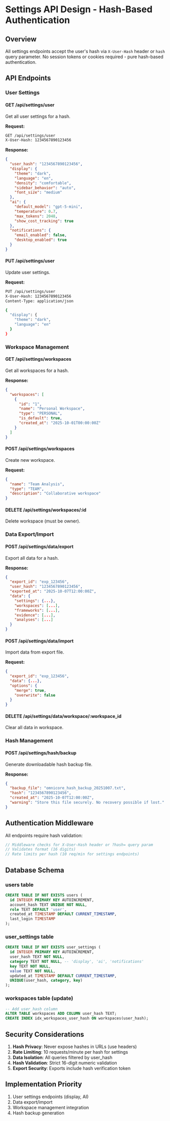 # Settings API Design - Hash-Based Authentication

## Overview
All settings endpoints accept the user's hash via `X-User-Hash` header or `hash` query parameter.
No session tokens or cookies required - pure hash-based authentication.

## API Endpoints

### User Settings

#### GET /api/settings/user
Get all user settings for a hash.

**Request:**
```bash
GET /api/settings/user
X-User-Hash: 1234567890123456
```

**Response:**
```json
{
  "user_hash": "1234567890123456",
  "display": {
    "theme": "dark",
    "language": "en",
    "density": "comfortable",
    "sidebar_behavior": "auto",
    "font_size": "medium"
  },
  "ai": {
    "default_model": "gpt-5-mini",
    "temperature": 0.7,
    "max_tokens": 2048,
    "show_cost_tracking": true
  },
  "notifications": {
    "email_enabled": false,
    "desktop_enabled": true
  }
}
```

#### PUT /api/settings/user
Update user settings.

**Request:**
```bash
PUT /api/settings/user
X-User-Hash: 1234567890123456
Content-Type: application/json

{
  "display": {
    "theme": "dark",
    "language": "en"
  }
}
```

### Workspace Management

#### GET /api/settings/workspaces
Get all workspaces for a hash.

**Response:**
```json
{
  "workspaces": [
    {
      "id": "1",
      "name": "Personal Workspace",
      "type": "PERSONAL",
      "is_default": true,
      "created_at": "2025-10-01T00:00:00Z"
    }
  ]
}
```

#### POST /api/settings/workspaces
Create new workspace.

**Request:**
```json
{
  "name": "Team Analysis",
  "type": "TEAM",
  "description": "Collaborative workspace"
}
```

#### DELETE /api/settings/workspaces/:id
Delete workspace (must be owner).

### Data Export/Import

#### POST /api/settings/data/export
Export all data for a hash.

**Response:**
```json
{
  "export_id": "exp_123456",
  "user_hash": "1234567890123456",
  "exported_at": "2025-10-07T12:00:00Z",
  "data": {
    "settings": {...},
    "workspaces": [...],
    "frameworks": [...],
    "evidence": [...],
    "analyses": [...]
  }
}
```

#### POST /api/settings/data/import
Import data from export file.

**Request:**
```json
{
  "export_id": "exp_123456",
  "data": {...},
  "options": {
    "merge": true,
    "overwrite": false
  }
}
```

#### DELETE /api/settings/data/workspace/:workspace_id
Clear all data in workspace.

### Hash Management

#### POST /api/settings/hash/backup
Generate downloadable hash backup file.

**Response:**
```json
{
  "backup_file": "omnicore_hash_backup_20251007.txt",
  "hash": "1234567890123456",
  "created_at": "2025-10-07T12:00:00Z",
  "warning": "Store this file securely. No recovery possible if lost."
}
```

## Authentication Middleware

All endpoints require hash validation:

```typescript
// Middleware checks for X-User-Hash header or ?hash= query param
// Validates format (16 digits)
// Rate limits per hash (10 req/min for settings endpoints)
```

## Database Schema

### users table
```sql
CREATE TABLE IF NOT EXISTS users (
  id INTEGER PRIMARY KEY AUTOINCREMENT,
  account_hash TEXT UNIQUE NOT NULL,
  role TEXT DEFAULT 'user',
  created_at TIMESTAMP DEFAULT CURRENT_TIMESTAMP,
  last_login TIMESTAMP
);
```

### user_settings table
```sql
CREATE TABLE IF NOT EXISTS user_settings (
  id INTEGER PRIMARY KEY AUTOINCREMENT,
  user_hash TEXT NOT NULL,
  category TEXT NOT NULL, -- 'display', 'ai', 'notifications'
  key TEXT NOT NULL,
  value TEXT NOT NULL,
  updated_at TIMESTAMP DEFAULT CURRENT_TIMESTAMP,
  UNIQUE(user_hash, category, key)
);
```

### workspaces table (update)
```sql
-- Add user_hash column
ALTER TABLE workspaces ADD COLUMN user_hash TEXT;
CREATE INDEX idx_workspaces_user_hash ON workspaces(user_hash);
```

## Security Considerations

1. **Hash Privacy**: Never expose hashes in URLs (use headers)
2. **Rate Limiting**: 10 requests/minute per hash for settings
3. **Data Isolation**: All queries filtered by user_hash
4. **Hash Validation**: Strict 16-digit numeric validation
5. **Export Security**: Exports include hash verification token

## Implementation Priority

1. User settings endpoints (display, AI)
2. Data export/import
3. Workspace management integration
4. Hash backup generation
